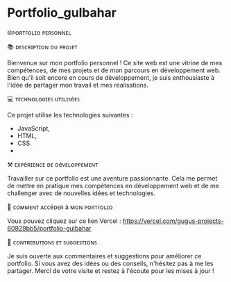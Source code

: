 # Portfolio_gulbahar

🌐ᴘᴏʀᴛꜰᴏʟɪᴏ ᴘᴇʀꜱᴏɴɴᴇʟ

📚 ᴅᴇꜱᴄʀɪᴘᴛɪᴏɴ ᴅᴜ ᴘʀᴏᴊᴇᴛ

Bienvenue sur mon portfolio personnel ! Ce site web est une vitrine de mes compétences, de mes projets et de mon parcours en développement web. Bien qu'il soit encore en cours de développement, je suis enthousiaste à l'idée de partager mon travail et mes réalisations.


💻 ᴛᴇᴄʜɴᴏʟᴏɢɪᴇꜱ ᴜᴛɪʟɪꜱéᴇꜱ

Ce projet utilise les technologies suivantes :
- JavaScript,
- HTML,
- CSS.
- 
⚒️ ᴇxᴘéʀɪᴇɴᴄᴇ ᴅᴇ ᴅéᴠᴇʟᴏᴘᴘᴇᴍᴇɴᴛ

Travailler sur ce portfolio est une aventure passionnante. Cela me permet de mettre en pratique mes compétences en développement web et de me challenger avec de nouvelles idées et technologies.


🔑 ᴄᴏᴍᴍᴇɴᴛ ᴀᴄᴄéᴅᴇʀ à ᴍᴏɴ ᴘᴏʀᴛꜰᴏʟɪᴏ

Vous pouvez cliquez sur ce lien Vercel : https://vercel.com/gugus-projects-60929bb5/portfolio-gulbahar


🙌 ᴄᴏɴᴛʀɪʙᴜᴛɪᴏɴꜱ ᴇᴛ ꜱᴜɢɢᴇꜱᴛɪᴏɴꜱ

Je suis ouverte aux commentaires et suggestions pour améliorer ce portfolio. Si vous avez des idées ou des conseils, n'hésitez pas à me les partager. Merci de votre visite et restez à l'écoute pour les mises à jour !
